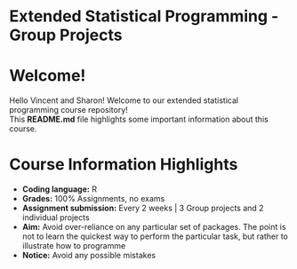 # Extended Statistical Programming - Group Projects

# Welcome!

Hello Vincent and Sharon! Welcome to our extended statistical programming course repository!  
This **README.md** file highlights some important information about this course.

# Course Information Highlights

- **Coding language:** R
- **Grades:** 100% Assignments, no exams
- **Assignment submission:** Every 2 weeks | 3 Group projects and 2 individual projects
- **Aim:** Avoid over-reliance on any particular set of packages. The point is not to learn the quickest way to perform the particular task, but rather to illustrate how to programme
- **Notice:** Avoid any possible mistakes
